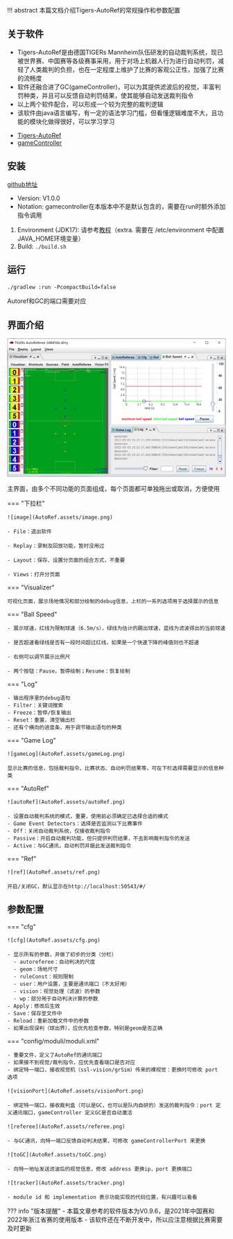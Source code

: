 !!! abstract
	本篇文档介绍Tigers-AutoRef的常规操作和参数配置

## 关于软件

- Tigers-AutoRef是由德国TIGERs Mannheim队伍研发的自动裁判系统，现已被世界赛、中国赛等各级赛事采用，用于对场上机器人行为进行自动判罚，减轻了人类裁判的负担，也在一定程度上维护了比赛的客观公正性，加强了比赛的流畅度
- 软件还融合进了GC(gameController)，可以为其提供滤波后的视觉，丰富判罚种类，并且可以反馈自动判罚结果，使其能够自动发送裁判指令
- 以上两个软件配合，可以形成一个较为完整的裁判逻辑
- 该软件由java语言编写，有一定的语法学习门槛，但看懂逻辑难度不大，且功能的模块化做得很好，可以学习学习

+ [Tigers-AutoRef](https://github.com/TIGERs-Mannheim/AutoReferee)
+ [gameController](https://github.com/RoboCup-SSL/ssl-game-controller)

## 安装

[github地址](https://github.com/TIGERs-Mannheim/AutoReferee)

- Version: V1.0.0
- Notation: gamecontroller在本版本中不是默认包含的，需要在run时额外添加指令调用

1. Environment (JDK17): 请参考[教程](https://www.cnblogs.com/shenyuanhaojie/p/15744357.html)（extra. 需要在 /etc/environment 中配置JAVA_HOME环境变量）
2. Build: `./build.sh`

## 运行

`./gradlew :run -PcompactBuild=false`

Autoref和GC的端口需要对应

## 界面介绍

![main](AutoRef.assets/main.png)

主界面，由多个不同功能的页面组成，每个页面都可单独拖出或取消，方便使用

=== "下拉栏"

	![image](AutoRef.assets/image.png)

	- File：退出软件

	- Replay：录制及回放功能，暂时没用过

	- Layout：保存、设置分页面的组合方式，不重要
  
	- Views：打开分页面

=== "Visualizer"

	可视化页面，展示场地情况和部分绘制的debug信息，上栏的一系列选项用于选择展示的信息

=== "Ball Speed"

	- 展示球速，红线为限制球速（6.5m/s），绿线为估计的踢出球速，蓝线为滤波得出的当前球速
	
	- 是否超速看绿线是否有一段时间超过红线，如果是一个快速下降的峰值则也不超速
	
	- 右侧可以调节展示比例尺
	
	- 两个按钮：Pause，暂停绘制；Resume：恢复绘制

=== "Log"

	- 输出程序里的debug语句
	- Filter：关键词搜索
	- Freeze：暂停/恢复输出
	- Reset：重置，清空输出栏
	- 还有个横向的进度条，用于调节输出语句的种类

=== "Game Log"

	![gameLog](AutoRef.assets/gameLog.png)

	显示比赛的信息，包括裁判指令、比赛状态、自动判罚结果等，可在下栏选择需要显示的信息种类

=== "AutoRef"

	![autoRef](AutoRef.assets/autoRef.png)

	- 设置自动裁判系统的模式，重要，使用前必须确定已选择合适的模式
	- Game Event Detectors：选择是否监测以下比赛事件
	- Off：关闭自动裁判系统，仅接收裁判指令
	- Passive：开启自动裁判功能，但只提供判罚结果，不去影响裁判指令的发送
	- Active：与GC通讯，自动判罚并据此发送裁判指令

=== "Ref"

	![ref](AutoRef.assets/ref.png)

	开启/关闭GC，默认显示在http://localhost:50543/#/

## 参数配置

=== "cfg"

    ![cfg](AutoRef.assets/cfg.png)

    - 显示所有的参数，并做了初步的分类（分栏）
      - autoreferee：自动判决的尺度
      - geom：场地尺寸
      - ruleConst：规则限制
      - user：用户设置，主要是通讯端口（不太好用）
      - vision：视觉处理（滤波）的参数
      - wp：部分用于自动判决计算的参数
    - Apply：修改后生效
    - Save：保存至文件中
    - Reload：重新加载文件中的参数
    - 如果出现误判（球出界），应优先检查参数，特别是geom是否正确

=== "config/moduli/moduli.xml"

    - 重要文件，定义了AutoRef的通讯端口
    - 如果接不到视觉/裁判指令，应优先查看端口是否对应
    - 绑定特一端口，接收视觉机（ssl-vision/grSim）传来的裸视觉：更换时可修改 port 选项

    ![visionPort](AutoRef.assets/visionPort.png)

    - 绑定特一端口，接收裁判盒（可以是GC，也可以是队内自研的）发送的裁判指令：port 定义通讯端口，gameController 定义GC是否自动激活

    ![referee](AutoRef.assets/referee.png)

    - 与GC通讯，向特一端口反馈自动判决结果，可修改 gameControllerPort 来更换

    ![toGC](AutoRef.assets/toGC.png)

    - 向特一地址发送滤波后的视觉信息，修改 address 更换ip，port 更换端口

    ![tracker](AutoRef.assets/tracker.png)

    - module id 和 implementation 表示功能实现的代码位置，有兴趣可以看看

??? info "版本提醒"
	- 本篇文章参考的软件版本为V0.9.6，是2021年中国赛和2022年浙江省赛的使用版本
	- 该软件还在不断开发中，所以应注意根据比赛需要及时更新